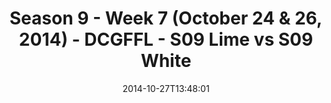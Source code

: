 ---
title: Season 9 - Week 7 (October 24 & 26, 2014) - DCGFFL - S09 Lime vs S09 White
teams-score:
- team: _teams/s09-lime.md
  score:
- team: _teams/s09-white.md
  score: 14
mvp: Marcus Boyce (Lime), Matt Gillette (White)
game-ball: N/A
sportsperson: ''
season: 9
week: 7
date: '2014-10-27T13:48:01'
pageid: season-9-week-7-4460-vs-4471
---